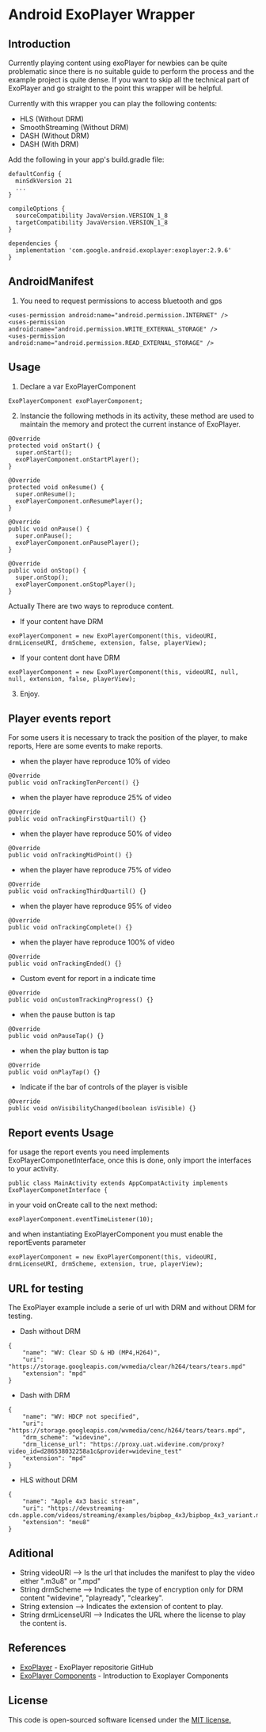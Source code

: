 # Android ExoPlayer Wrapper


## Introduction

Currently playing content using exoPlayer for newbies can be quite problematic since there is no suitable guide to perform the process and the example project is quite dense. If you want to skip all the technical part of ExoPlayer and go straight to the point this wrapper will be helpful.

Currently with this wrapper you can play the following contents:

* HLS (Without DRM)
* SmoothStreaming (Without DRM)
* DASH (Without DRM)
* DASH (With DRM)

Add the following in your app's build.gradle file:

```
defaultConfig {
  minSdkVersion 21
  ...
}

compileOptions {
  sourceCompatibility JavaVersion.VERSION_1_8
  targetCompatibility JavaVersion.VERSION_1_8
}

dependencies {
  implementation 'com.google.android.exoplayer:exoplayer:2.9.6'
}
```
## AndroidManifest

1) You need to request permissions to access bluetooth and gps
```
<uses-permission android:name="android.permission.INTERNET" />
<uses-permission android:name="android.permission.WRITE_EXTERNAL_STORAGE" />
<uses-permission android:name="android.permission.READ_EXTERNAL_STORAGE" />
```

## Usage

1) Declare a var ExoPlayerComponent

```
ExoPlayerComponent exoPlayerComponent;
```
2) Instancie the following methods in its activity, these method are used to maintain the memory and protect the current instance of ExoPlayer.

```
@Override
protected void onStart() {
  super.onStart();
  exoPlayerComponent.onStartPlayer();
}

@Override
protected void onResume() {
  super.onResume();
  exoPlayerComponent.onResumePlayer();
}

@Override
public void onPause() {
  super.onPause();
  exoPlayerComponent.onPausePlayer();
}

@Override
public void onStop() {
  super.onStop();
  exoPlayerComponent.onStopPlayer();
}
```

Actually There are two ways to reproduce content.

* If your content have DRM 
```
exoPlayerComponent = new ExoPlayerComponent(this, videoURI, drmLicenseURI, drmScheme, extension, false, playerView);
```

* If your content dont have DRM
```
exoPlayerComponent = new ExoPlayerComponent(this, videoURI, null, null, extension, false, playerView);
```

3) Enjoy.

## Player events report

For some users it is necessary to track the position of the player, to make reports, Here are some events to make reports.
	
* when the player have reproduce 10% of video
```
@Override
public void onTrackingTenPercent() {}
```

* when the player have reproduce 25% of video
```
@Override
public void onTrackingFirstQuartil() {}
```

* when the player have reproduce 50% of video
```
@Override
public void onTrackingMidPoint() {}
```

* when the player have reproduce 75% of video
```
@Override
public void onTrackingThirdQuartil() {}
```

* when the player have reproduce 95% of video
```
@Override
public void onTrackingComplete() {}
```

* when the player have reproduce 100% of video
```
@Override
public void onTrackingEnded() {}
```

* Custom event for report in a indicate time
```
@Override
public void onCustomTrackingProgress() {}
```

* when the pause button is tap
```
@Override
public void onPauseTap() {}
```

* when the play button is tap
```
@Override
public void onPlayTap() {}
```

* Indicate if the bar of controls of the player is visible  
```
@Override
public void onVisibilityChanged(boolean isVisible) {}
```
## Report events Usage

for usage the report events you need implements ExoPlayerComponetInterface, once this is done, only import the interfaces to your activity. 

```
public class MainActivity extends AppCompatActivity implements ExoPlayerComponetInterface {
```

in your void onCreate call to the next method: 

```
exoPlayerComponent.eventTimeListener(10);
```

and when instantiating ExoPlayerComponent you must enable the reportEvents parameter
```
exoPlayerComponent = new ExoPlayerComponent(this, videoURI, drmLicenseURI, drmScheme, extension, true, playerView);
```

## URL for testing 

The ExoPlayer example include a serie of url with DRM and without DRM for testing.

* Dash without DRM 
```
{
    "name": "WV: Clear SD & HD (MP4,H264)",
    "uri": "https://storage.googleapis.com/wvmedia/clear/h264/tears/tears.mpd"
    "extension": "mpd"
}
```

* Dash with DRM 
```
{
	"name": "WV: HDCP not specified",
    "uri": "https://storage.googleapis.com/wvmedia/cenc/h264/tears/tears.mpd",
    "drm_scheme": "widevine",
    "drm_license_url": "https://proxy.uat.widevine.com/proxy?video_id=d286538032258a1c&provider=widevine_test"
    "extension": "mpd"
}
```

* HLS without DRM
```
{
    "name": "Apple 4x3 basic stream",
    "uri": "https://devstreaming-cdn.apple.com/videos/streaming/examples/bipbop_4x3/bipbop_4x3_variant.m3u8"
    "extension": "meu8"
}
```

## Aditional

 * String videoURI  --> Is the url that includes the manifest to play the video either ".m3u8" or ".mpd"
 * String drmScheme --> Indicates the type of encryption only for DRM content "widevine", "playready", "clearkey".
 * String extension --> Indicates the extension of content to play.
 * String drmLicenseURI --> Indicates the URL where the license to play the content is.


## References

* [ExoPlayer](https://github.com/google/ExoPlayer) - ExoPlayer repositorie GitHub
* [ExoPlayer Components](https://android.jlelse.eu/exoplayer-components-explained-9937e3a5d2f5) - Introduction to Exoplayer Components

## License

This code is open-sourced software licensed under the [MIT license.](https://opensource.org/licenses/MIT)
